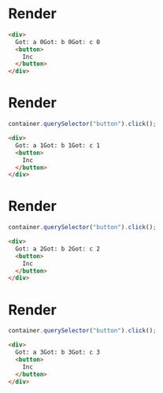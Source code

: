 # Render
```html
<div>
  Got: a 0Got: b 0Got: c 0
  <button>
    Inc
  </button>
</div>
```


# Render
```js
container.querySelector("button").click();
```
```html
<div>
  Got: a 1Got: b 1Got: c 1
  <button>
    Inc
  </button>
</div>
```


# Render
```js
container.querySelector("button").click();
```
```html
<div>
  Got: a 2Got: b 2Got: c 2
  <button>
    Inc
  </button>
</div>
```


# Render
```js
container.querySelector("button").click();
```
```html
<div>
  Got: a 3Got: b 3Got: c 3
  <button>
    Inc
  </button>
</div>
```
